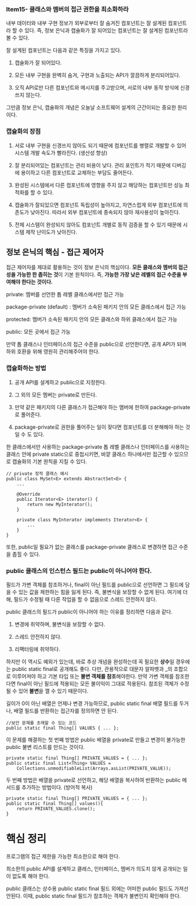### Item15- 클래스와 멤버의 접근 권한을 최소화하라

내부 데이터와 내부 구현 정보가 외부로부터 잘 숨겨진 컴포넌트는 잘 설계된 컴포넌트라 할 수 있다. 즉, 정보 은닉과 캡슐화가 잘 되어있는 컴포넌트는 잘 설계된 컴포넌트라 볼 수 있다.

잘 설계된 컴포넌트는 다음과 같은 특징을 가지고 있다.

1. 캡슐화가 잘 되어있다.

2. 모든 내부 구현을 완벽히 숨겨, 구현과 노출되는 API가 깔끔하게 분리되어있다.

3. 오직 API로만 다른 컴포넌트와 메시지를 주고받으며, 서로의 내부 동작 방식에 신경 쓰지 않는다.

그만큼 정보 은닉, 캡슐화의 개념은 오늘날 소프트웨어 설계의 근간이되는 중요한 원리이다.

 

### 캡슐화의 장점

1. 서로 내부 구현을 신경쓰지 않아도 되기 때문에 컴포넌트를 병렬로 개발할 수 있어 시스템 개발 속도가 빨라진다. (생산성 향상)

2. 잘 분리되어있는 컴포넌트는 관리 비용이 낮다. 관리 포인트가 적기 때문에 디버깅에 용이하고 다른 컴포넌트로 교체하는 부담도 줄어든다.

3. 완성된 시스템에서 다른 컴포넌트에 영향을 주지 않고 해당하는 컴포넌트만 성능 최적화를 할 수 있다.

4. 캡슐화가 잘되있으면 컴포넌트 독립성이 높아지고, 자연스럽게 외부 컴포넌트에 의존도가 낮아진다. 따라서 외부 컴포넌트에 종속되지 않아 재사용성이 높아진다.

5. 전체 시스템이 완성되지 않아도 컴포넌트 개별로 동작 검증을 할 수 있기 때문에 시스템 제작 난이도가 낮아진다.

 

## 정보 은닉의 핵심 - 접근 제어자

접근 제어자를 제대로 활용하는 것이 정보 은닉의 핵심이다. **모든 클래스와 멤버의 접근성을 가능한 한 좁히는 것**이 기본 원칙이다. 즉, **가능한 가장 낮은 레벨의 접근 수준을 부여해야 한다는 것이다.**

private: 멤버를 선언한 톱 레벨 클래스에서만 접근 가능

package-private (default) : 멤버가 소속된 패키지 안의 모든 클래스에서 접근 가능

protected: 멤버가 소속된 패키지 안의 모든 클래스와 하위 클래스에서 접근 가능

public: 모든 곳에서 접근 가능

만약 톱 클래스나 인터페이스의 접근 수준을 public으로 선언한다면, 공개 API가 되며 하위 호환을 위해 영원히 관리해주어야 한다.

 

### 캡슐화하는 방법

1. 공개 API를 설계하고 public으로 지정한다.

2. 그 외의 모든 멤버는 private로 만든다.

3. 만약 같은 패키지의 다른 클래스가 접근해야 하는 멤버에 한하여 package-private로 풀어준다.

4. package-private로 권한을 풀어주는 일이 잦다면 컴포넌트를 더 분해해야 하는 것일 수 도 있다.

한 클래스에서만 사용하는 package-private 톱 레벨 클래스나 인터페이스를 사용하는 클래스 안에 private static으로 중첩시키면, 바깥 클래스 하나에서만 접근할 수 있으므로 캡슐화의 기본 원칙을 지킬 수 있다.

```
// private 정적 클래스 예시
public class MySet<E> extends AbstractSet<E> {
    ... 

    @Override
    public Iterator<E> iterator() {
        return new MyInterator();
    }
    
    private class MyInterator implements Iterator<E> {
        ...
    }
}
```

또한, public일 필요가 없는 클래스를 package-private 클래스로 변경하면 접근 수준을 좁힐 수 있다.

 

### public 클래스의 인스턴스 필드는 public이 아니어야 한다.

필드가 가변 객체를 참조하거나, final이 아닌 필드를 public으로 선언하면 그 필드에 담을 수 있는 값을 제한하는 힘을 잃게 된다. 즉, 불변식을 보장할 수 없게 된다. 여기에 더해, 필드가 수정될 때 다른 작업을 할 수 없음으로 스레드 안전하지 않다.

public 클래스의 필드가 public이 아니어야 하는 이유를 정리하면 다음과 같다.

1. 변경에 취약하며, 불변식을 보장할 수 없다.

2. 스레드 안전하지 않다.

3. 리팩터링에 취약하다.

하지만 이 역시도 예외가 있는데, 바로 추상 개념을 완성하는데 꼭 필요한 **상수**일 경우에는 public static final로 공개해도 좋다. 다만, 관용적으로 대문자 알파벳과 _의 조합으로 이루어져야 하고 기본 타입 또는 **불변 객체를 참조**해야한다. 만약 가변 객체를 참조한다면 final이 아닌 필드에 적용되는 모든 불이익이 그대로 적용된다. 참조된 객체가 수정될 수 있어 **불변**을 깰 수 있기 때문이다.

길이가 0이 아닌 배열은 언제나 변경 가능하므로, public static final 배열 필드를 두거나, 배열 필드를 반환하는 접근자를 정의하면 안 된다.

```
//보안 문제를 초래할 수 있는 코드 
public static final Thing[] VALUES { ... };
```

 

이 문제를 해결하는 첫 번째 방법은 public 배열을 private로 만들고 변경이 불가능한 public 불변 리스트를 만드는 것이다.

```
private static final Thing[] PRIVATE_VALUES = { ... };
public static final List<Thing> VALUES =
    Collections.unmodifiableList(Arrays.asList(PRIVATE_VALUE));
```

 

두 번째 방법은 배열을 private로 선언하고, 해당 배열을 복사하여 반환하는 public 메서드를 추가하는 방법이다. (방어적 복사)

```
private static final Thing[] PRIVATE_VALUES = { ... };
public static final Thing[] values(){
    return PRIVATE_VALUES.clone();
}
```

 

# 핵심 정리

프로그램의 접근 제한을 가능한 최소한으로 해야 한다.

최소한의 public API를 설계하고 클래스, 인터페이스, 멤버가 의도치 않게 공개되는 일이 없도록 해야 한다.

public 클래스는 상수용 public static final 필드 외에는 어떠한 public 필드도 가져선 안된다. 이때, public static final 필드가 참조하는 객체가 불변인지 확인해야 한다.
